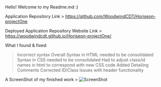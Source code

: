 Hello! Welcome to my Readme.md :)

Application Repository Link > https://github.com/WoodwindCDT/Horiseon-projectOne

Deployed Application Repository Website Link > https://woodwindcdt.github.io/Horiseon-projectOne/


What I found & fixed:
>Incorrect syntax Overall
>Syntax in HTML needed to be consolidated
>Syntax in CSS needed to be consolidated
>Had to adjust class/id names in html to correspond with new CSS code
>Added Detailing Comments
>Corrected ID/Class Issues with header functionality


A ScreenShot of my finished work >
![ScreenShot](https://user-images.githubusercontent.com/67067481/88992942-342f2680-d2aa-11ea-84ce-3fa658573a1e.PNG)
